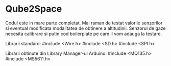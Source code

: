 # Qube2Space
Codul este in mare parte completat. Mai raman de testat valorile senzorilor si eventual modificata modalitatea de obtinere a altitudinii. Senzorul de gaze necesita
calibrare si putin cod boilerplate pe care il vom adauga la testare.

Librarii standard:
#include <Wire.h>
#include <SD.h>
#include <SPI.h>

Librarii obtinute din Library Manager-ul Arduino:
#include <MQ135.h>
#include <MS5611.h>
